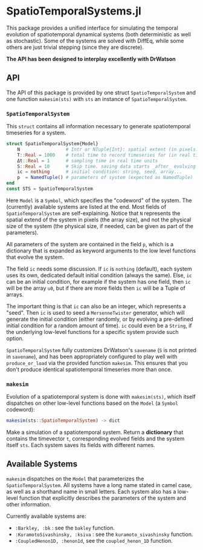 # SpatioTemporalSystems.jl
This package provides a unified interface for simulating
the temporal evolution of spatiotemporal dynamical systems (both deterministic as well as stochastic).
Some of the systems are solved with DiffEq, while some others are just trivial stepping (since they are discrete).

**The API has been designed to interplay excellently with DrWatson**

## API
The API of this package is provided by one struct `SpatioTemporalSystem` and one function `makesim(sts)` with `sts` an instance of `SpatioTemporalSystem`.

### `SpatioTemporalSystem`
This `struct` contains all information necessary to generate spatiotemporal timeseries for a system.

```julia
struct SpatioTemporalSystem{Model}
    N                 # Intr or NTuple{Int}: spatial extent (in pixels!)
    T::Real = 1000    # total time to record timeseries for (in real time)
    Δt::Real = 1      # sampling time in real time units
    S::Real = 10      # Skip time. saving data starts _after_ evolving for S
    ic = nothing      # initial condition: string, seed, array...
    p  = NamedTuple() # parameters of system (expected as NamedTuple)
end
const STS = SpatioTemporalSystem
```

Here `Model` is a `Symbol`, which specifies the "codeword" of the system.
The (currently) available systems are listed at the end.
Most fields of `SpatioTemporalSystem` are self-explaining. Notice that
`N` represents the spatial extend of the system in pixels (the array size), and not
the physical size of the system (the physical size, if needed, can be
given as part of the parameters).

All parameters of the system are contained in the field `p`, which is a dictionary that is expanded as keyword arguments to the low level functions that evolve the system.

The field `ic` needs some discussion. If `ic` is `nothing` (default), each system uses
its own, dedicated default initial condition (always the same). Else,
`ic` can be an initial condition, for example if the system has one field,
then `ic` will be the array `u0`, but if there are more fields then `ic` will
be a Tuple of arrays.

The important thing is that `ic` can also be an integer, which represents a "seed".
Then `ic` is used to seed a `MersenneTwister` generator, which will generate the
initial condition (either randomly, or by evolving a pre-defined initial condition
for a random amount of time).
`ic` could even be a `String`, if the underlying low-level functions for
a specific system provide such option.

`SpatioTemporalSystem` fully customizes DrWatson's `savename` (`S` is not printed in `savename`), and has been appropriately configured to play well with `produce_or_load` via the provided function `makesim`.
This ensures that you don't produce identical spatiotemporal timeseries more than once.

### `makesim`

Evolution of a spatiotemporal system is done with `makesim(sts)`,
which itself dispatches on other low-level functions based on the `Model` (a `Symbol` codeword):

```julia
makesim(sts::SpatioTemporalSystem) -> dict
```
Make a simulation of a spatiotemporal system. Return a **dictionary**
that contains the timevector `t`, corresponding evolved fields
and the system itself `sts`. Each system saves its fields with
different names.


## Available Systems
`makesim` dispatches on the `Model` that parameterizes the `SpatioTemporalSystem`. All systems have a long name stated in camel case, as well as a shorthand name in small letters.
Each system also has a low-level function that explicitly describes the parameters of the system and other information.

Currently available systems are:

* `:Barkley, :bk` : see the `bakley` function.
* `:KuramotoSivashinsky, :ksiva` : see the `kuramoto_sivashinsky` function.
* `:CoupledHenon1D, :henon1d`, see the `coupled_henon_1D` function.
